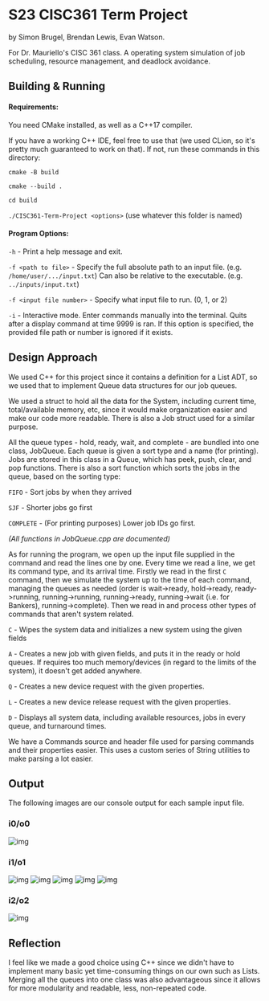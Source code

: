 # S23 CISC361 Term Project
by Simon Brugel, Brendan Lewis, Evan Watson.

For Dr. Mauriello's CISC 361 class. A operating system simulation of job scheduling, resource management, and deadlock avoidance.

## Building & Running

#### Requirements:
You need CMake installed, as well as a C++17 compiler.

If you have a working C++ IDE, feel free to use that (we used CLion, so it's pretty much guaranteed to work on that). If not, run these commands in this directory:

`cmake -B build`

`cmake --build .`

`cd build`

`./CISC361-Term-Project <options>` (use whatever this folder is named)

#### Program Options:

`-h` - Print a help message and exit.

`-f <path to file>` - Specify the full absolute path to an input file. (e.g. `/home/user/.../input.txt`) Can also be relative to the executable. (e.g. `../inputs/input.txt`)

`-f <input file number>` - Specify what input file to run. (0, 1, or 2)

`-i` - Interactive mode. Enter commands manually into the terminal. Quits after a display command at time 9999 is ran. If this option is specified, the provided file path or number is ignored if it exists.

## Design Approach
We used C++ for this project since it contains a definition for a List ADT, so we used that to implement Queue data structures for our job queues. 

We used a struct to hold all the data for the System, including current time, total/available memory, etc, since it would make organization easier and make our code more readable. There is also a Job struct used for a similar purpose.

All the queue types - hold, ready, wait, and complete - are bundled into one class, JobQueue. Each queue is given a sort type and a name (for printing). Jobs are stored in this class in a Queue, which has peek, push, clear, and pop functions. 
There is also a sort function which sorts the jobs in the queue, based on the sorting type:

`FIFO` - Sort jobs by when they arrived

`SJF` - Shorter jobs go first

`COMPLETE` - (For printing purposes) Lower job IDs go first.

*(All functions in JobQueue.cpp are documented)*

As for running the program, we open up the input file supplied in the command and read the lines one by one. Every time we read a line, we get its command type, and its arrival time. 
Firstly we read in the first `C` command, then we simulate the system up to the time of each command, managing the queues as needed (order is wait->ready, hold->ready, ready->running, running->running, running->ready, running->wait (i.e. for Bankers), running->complete). 
Then we read in and process other types of commands that aren't system related.

`C` - Wipes the system data and initializes a new system using the given fields

`A` - Creates a new job with given fields, and puts it in the ready or hold queues. If requires too much memory/devices (in regard to the limits of the system), it doesn't get added anywhere.

`Q` - Creates a new device request with the given properties.

`L` - Creates a new device release request with the given properties.

`D` - Displays all system data, including available resources, jobs in every queue, and turnaround times.
 
We have a Commands source and header file used for parsing commands and their properties easier. This uses a custom series of String utilities to make parsing a lot easier.

## Output
The following images are our console output for each sample input file.

### i0/o0
![img](https://i.imgur.com/q7Nzupi.png)

### i1/o1
![img](https://i.imgur.com/J4ejt9f.png)
![img](https://i.imgur.com/xyMAn55.png)
![img](https://i.imgur.com/O6zdT4Q.png)
![img](https://i.imgur.com/W75ENuR.png)
![img](https://i.imgur.com/3DKRWna.png)

### i2/o2
![img](https://i.imgur.com/PFOrdYY.png)

## Reflection
I feel like we made a good choice using C++ since we didn't have to implement many basic yet time-consuming things on our own such as Lists. Merging all the queues into one class was also advantageous since it
allows for more modularity and readable, less, non-repeated code.
